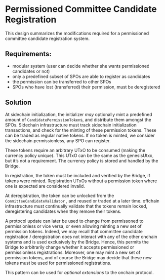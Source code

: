 # Permissioned Committee Candidate Registration

This design summarizes the modifications required for a permissioned committee candidate registration system.

## Requirements:

- modular system (user can decide whether she wants permissioned candidates or not)
- only a predefined subset of SPOs are able to register as candidates
- the permission can be transferred to other SPOs
- SPOs who have lost (transferred) their permission, must be deregistered

## Solution

At sidechain initialization, the initializer *may* optionally mint a predefined amount of `CandidatePermissionToken`s,
and distribute them amongst the SPOs. Sidechain infrastructure must track sidechain initialization transactions, and
check for the minting of these permission tokens. These can be traded as regular native tokens. If no token is minted,
we consider the sidechain permissionless, any SPO can register.

These tokens require an arbitrary UTxO to be consumed (making the currency policy unique). This UTxO can be the same as
the genesisUtxo, but it’s not a requirement. The currency policy is stored and handled by the Bridge.

In registration, the token must be included and verified by the Bridge, if tokens were minted. Registration UTxOs without
a permission token where one is expected are considered invalid.

At deregistration, the token can be unlocked from the `CommitteeCandidateValidator` , and reused or traded at a later
time. offchain infrastructure must continually validate that the tokens remain locked, deregistering candidates when
they remove their tokens.

A protocol update can later be used to change from permissoned to permissionless or vice versa, or even allowing minting
a new set of permission tokens. Indeed, we may recall that committee candidate registration / deregistration does not
interact with any of the other onchain systems and is used exclusively by the Bridge. Hence, this permits the Bridge to
arbitrarily change whether it accepts permissioned or permissionless registrations. Moreover, one may mint a new set of
permission tokens, and of course the Bridge may decide that these new tokens must be used for permissioned registrations.

This pattern can be used for *optional extensions* to the onchain protocol.
